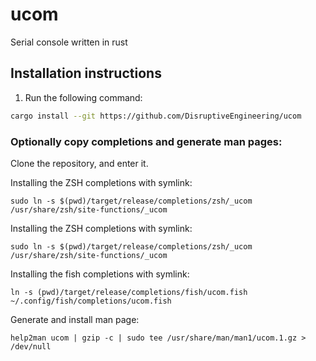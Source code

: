 # ucom
Serial console written in rust


## Installation instructions

1. Run the following command:
```bash
cargo install --git https://github.com/DisruptiveEngineering/ucom
```

### Optionally copy completions and generate man pages:
Clone the repository, and enter it.

Installing the ZSH completions with symlink:

    sudo ln -s $(pwd)/target/release/completions/zsh/_ucom /usr/share/zsh/site-functions/_ucom


Installing the ZSH completions with symlink:

    sudo ln -s $(pwd)/target/release/completions/zsh/_ucom /usr/share/zsh/site-functions/_ucom

Installing the fish completions with symlink:

```fish
ln -s (pwd)/target/release/completions/fish/ucom.fish ~/.config/fish/completions/ucom.fish
```

Generate and install man page:

    help2man ucom | gzip -c | sudo tee /usr/share/man/man1/ucom.1.gz > /dev/null
